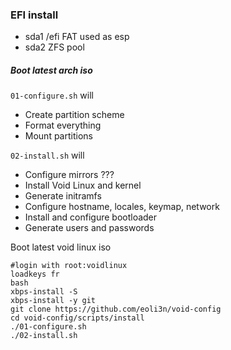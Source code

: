 ### EFI install

- sda1
  /efi
  FAT used as esp
- sda2
  ZFS pool


##### Boot latest arch iso

``01-configure.sh`` will 
- Create partition scheme
- Format everything
- Mount partitions

``02-install.sh`` will
- Configure mirrors ???
- Install Void Linux and kernel
- Generate initramfs
- Configure hostname, locales, keymap, network
- Install and configure bootloader
- Generate users and passwords

Boot latest void linux iso

```
#login with root:voidlinux
loadkeys fr
bash
xbps-install -S
xbps-install -y git
git clone https://github.com/eoli3n/void-config
cd void-config/scripts/install
./01-configure.sh
./02-install.sh
```
